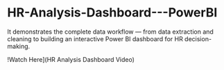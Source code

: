 # HR-Analysis-Dashboard---PowerBI
It demonstrates the complete data workflow — from data extraction and cleaning to building an interactive Power BI dashboard for HR decision-making.

!Watch Here](HR Analysis Dashboard Video)
